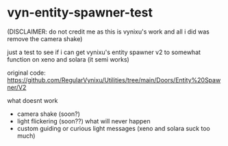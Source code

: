 # vyn-entity-spawner-test
(DISCLAIMER: do not credit me as this is vynixu's work and all i did was remove the camera shake)

just a test to see if i can get vynixu's entity spawner v2 to somewhat function on xeno and solara (it semi works)

original code: https://github.com/RegularVynixu/Utilities/tree/main/Doors/Entity%20Spawner/V2

what doesnt work
  - camera shake (soon?)
  - light flickering (soon??)
what will never happen
- custom guiding or curious light messages (xeno and solara suck too much)
  
